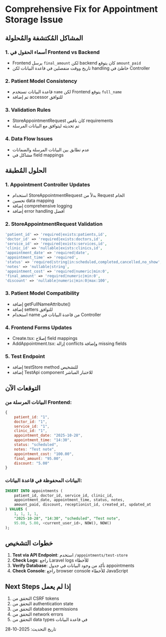 # Comprehensive Fix for Appointment Storage Issue

## المشاكل المُكتشفة والمُحلولة

### 1. أسماء الحقول في Frontend vs Backend
- Frontend يرسل `final_amount` لكن backend كان يتوقع `amount_paid`
- تاريخ ووقت منفصلين في قاعدة البيانات لكن handling خاطئ في Controller

### 2. Patient Model Consistency
- قاعدة البيانات تستخدم `name` لكن Frontend يتوقع `full_name`
- تم إضافة accessor للتوافق

### 3. Validation Rules
- StoreAppointmentRequest كان ناقص requirements
- تم تحديثه ليتوافق مع البيانات المرسلة

### 4. Data Flow Issues
- عدم تطابق بين البيانات المرسلة والضمانات
- مشاكل في field mappings

## الحلول المُطبقة

### 1. Appointment Controller Updates
- استخدام StoreAppointmentRequest بدلاً من Request الخام
- تحسين data mapping
- إضافة comprehensive logging
- إضافة error handling أفضل

### 2. StoreAppointmentRequest Validation
```php
'patient_id' => 'required|exists:patients,id',
'doctor_id' => 'required|exists:doctors,id',
'service_id' => 'required|exists:services,id',
'clinic_id' => 'nullable|exists:clinics,id',
'appointment_date' => 'required|date',
'appointment_time' => 'required',
'status' => 'required|string|in:scheduled,completed,cancelled,no_show',
'notes' => 'nullable|string',
'appointment_cost' => 'required|numeric|min:0',
'final_amount' => 'required|numeric|min:0',
'discount' => 'nullable|numeric|min:0|max:100',
```

### 3. Patient Model Compatibility
- إضافة getFullNameAttribute()
- إضافة setters للتوافق
- استخدام name من قاعدة البيانات في Controller

### 4. Frontend Forms Updates
- Create.tsx: إصلاح field mappings
- AddAppointment.tsx: إزالة conflicts وإضافة missing fields

### 5. Test Endpoint
- إضافة testStore method للتشخيص
- إضافة TestApi component للاختبار المباشر

## التوقعات الآن

### البيانات المرسلة من Frontend:
```javascript
{
    patient_id: "1",
    doctor_id: "1",
    service_id: "1",
    clinic_id: "1",
    appointment_date: "2025-10-28",
    appointment_time: "14:30",
    status: "scheduled",
    notes: "Test note",
    appointment_cost: "100.00",
    final_amount: "95.00",
    discount: "5.00"
}
```

### البيانات المحفوظة في قاعدة البيانات:
```sql
INSERT INTO appointments (
    patient_id, doctor_id, service_id, clinic_id, 
    appointment_date, appointment_time, status, notes,
    amount_paid, discount, receptionist_id, created_at, updated_at
) VALUES (
    1, 1, 1, 1, 
    "2025-10-28", "14:30", "scheduled", "Test note",
    95.00, 5.00, <current_user_id>, NOW(), NOW()
);
```

## خطوات التشخيص

1. **Test via API Endpoint**: استخدم `/appointments/test-store`
2. **Check Logs**: راجع Laravel logs للأخطاء
3. **Verify Database**: تأكد من وجود البيانات في جدول appointments
4. **Check Console**: راجع browser console للأخطاء JavaScript

## Next Steps إذا لم يعمل

1. التحقق من CSRF tokens
2. التحقق من authentication state
3. التحقق من database permissions
4. التحقق من network errors
5. التحقق من data types في قاعدة البيانات

تاريخ التحديث: 2025-10-28